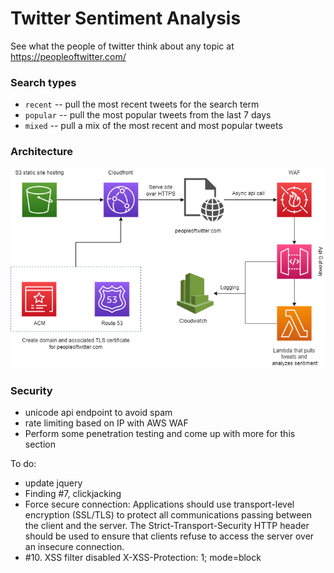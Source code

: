 # Twitter Sentiment Analysis
See what the people of twitter think about any topic at https://peopleoftwitter.com/


### Search types
- `recent` -- pull the most recent tweets for the search term
- `popular` -- pull the most popular tweets from the last 7 days
- `mixed` -- pull a mix of the most recent and most popular tweets

### Architecture
![Architecture map](.img/completeSAGraph.png)

### Security
- unicode api endpoint to avoid spam
- rate limiting based on IP with AWS WAF
- Perform some penetration testing and come up with more for this section 

To do:
- update jquery
- Finding #7, clickjacking
- Force secure connection: Applications should use transport-level encryption (SSL/TLS) to protect all communications passing between the client and the server. The Strict-Transport-Security HTTP header should be used to ensure that clients refuse to access the server over an insecure connection.
- #10. XSS filter disabled X-XSS-Protection: 1; mode=block




